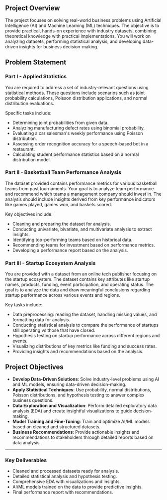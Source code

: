 ## Project Overview

The project focuses on solving real-world business problems using Artificial Intelligence (AI) and Machine Learning (ML) techniques. The objective is to provide practical, hands-on experience with industry datasets, combining theoretical knowledge with practical implementations. You will work on analyzing datasets, performing statistical analysis, and developing data-driven insights for business decision-making.

## Problem Statement

### Part I - Applied Statistics

You are required to address a set of industry-relevant questions using statistical methods. These questions include scenarios such as joint probability calculations, Poisson distribution applications, and normal distribution evaluations. 

Specific tasks include:
- Determining joint probabilities from given data.
- Analyzing manufacturing defect rates using binomial probability.
- Evaluating a car salesman's weekly performance using Poisson distribution.
- Assessing order recognition accuracy for a speech-based bot in a restaurant.
- Calculating student performance statistics based on a normal distribution model.

### Part II - Basketball Team Performance Analysis

The dataset provided contains performance metrics for various basketball teams from past tournaments. Your goal is to analyze team performance and recommend which teams a management company should invest in. The analysis should include insights derived from key performance indicators like games played, games won, and baskets scored.

Key objectives include:
- Cleaning and preparing the dataset for analysis.
- Conducting univariate, bivariate, and multivariate analysis to extract insights.
- Identifying top-performing teams based on historical data.
- Recommending teams for investment based on performance metrics.
- Developing a performance report based on the analysis.

### Part III - Startup Ecosystem Analysis

You are provided with a dataset from an online tech publisher focusing on the startup ecosystem. The dataset contains key attributes like startup names, products, funding, event participation, and operating status. The goal is to analyze the data and draw meaningful conclusions regarding startup performance across various events and regions.

Key tasks include:
- Data preprocessing: reading the dataset, handling missing values, and formatting data for analysis.
- Conducting statistical analysis to compare the performance of startups still operating vs those that have closed.
- Hypothesis testing on startup performance across different regions and events.
- Visualizing distributions of key metrics like funding and success rates.
- Providing insights and recommendations based on the analysis.

## Project Objectives

- **Develop Data-Driven Solutions**: Solve industry-level problems using AI and ML models, ensuring data-driven decision-making.
- **Apply Statistical Techniques**: Use probability, normal distributions, Poisson distributions, and hypothesis testing to answer complex business questions.
- **Data Exploration and Visualization**: Perform detailed exploratory data analysis (EDA) and create insightful visualizations to guide decision-making.
- **Model Training and Fine-Tuning**: Train and optimize AI/ML models based on cleaned and structured datasets.
- **Business Recommendations**: Provide actionable insights and recommendations to stakeholders through detailed reports based on data analysis.

---

### Key Deliverables

- Cleaned and processed datasets ready for analysis.
- Detailed statistical analysis and hypothesis testing.
- Comprehensive EDA with visualizations and insights.
- AI/ML models trained on the data to provide predictive insights.
- Final performance report with recommendations.
